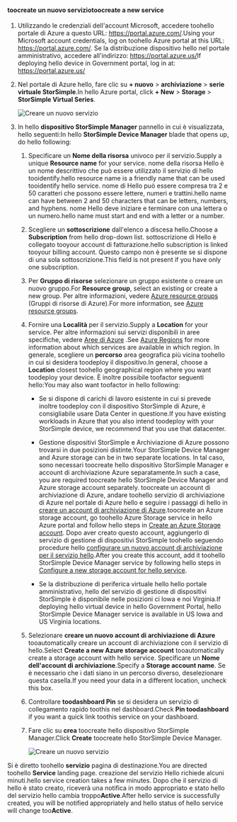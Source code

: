 #### <a name="toocreate-a-new-service"></a><span data-ttu-id="2d273-101">toocreate un nuovo servizio</span><span class="sxs-lookup"><span data-stu-id="2d273-101">toocreate a new service</span></span>

1.  <span data-ttu-id="2d273-102">Utilizzando le credenziali dell'account Microsoft, accedere toohello portale di Azure a questo URL: <https://portal.azure.com/>.</span><span class="sxs-lookup"><span data-stu-id="2d273-102">Using your Microsoft account credentials, log on toohello Azure portal at this URL: <https://portal.azure.com/>.</span></span> <span data-ttu-id="2d273-103">Se la distribuzione dispositivo hello nel portale amministrativo, accedere all'indirizzo: <https://portal.azure.us/></span><span class="sxs-lookup"><span data-stu-id="2d273-103">If deploying hello device in Government portal, log in at: <https://portal.azure.us/></span></span>

2.  <span data-ttu-id="2d273-104">Nel portale di Azure hello, fare clic su **+ nuovo** &gt; **archiviazione** &gt; **serie virtuale StorSimple**.</span><span class="sxs-lookup"><span data-stu-id="2d273-104">In hello Azure portal, click **+ New** &gt; **Storage** &gt; **StorSimple Virtual Series**.</span></span>

    ![Creare un nuovo servizio](./media/storsimple-virtual-array-create-new-service/createnewservice2.png) 

3.  <span data-ttu-id="2d273-106">In hello **dispositivo StorSimple Manager** pannello in cui è visualizzata, hello seguenti:</span><span class="sxs-lookup"><span data-stu-id="2d273-106">In hello **StorSimple Device Manager** blade that opens up, do hello following:</span></span>

    1.  <span data-ttu-id="2d273-107">Specificare un **Nome della risorsa** univoco per il servizio.</span><span class="sxs-lookup"><span data-stu-id="2d273-107">Supply a unique **Resource name** for your service.</span></span> <span data-ttu-id="2d273-108">nome della risorsa Hello è un nome descrittivo che può essere utilizzato il servizio di hello tooidentify.</span><span class="sxs-lookup"><span data-stu-id="2d273-108">hello resource name is a friendly name that can be used tooidentify hello service.</span></span> <span data-ttu-id="2d273-109">nome di Hello può essere compresa tra 2 e 50 caratteri che possono essere lettere, numeri e trattini.</span><span class="sxs-lookup"><span data-stu-id="2d273-109">hello name can have between 2 and 50 characters that can be letters, numbers, and hyphens.</span></span> <span data-ttu-id="2d273-110">nome Hello deve iniziare e terminare con una lettera o un numero.</span><span class="sxs-lookup"><span data-stu-id="2d273-110">hello name must start and end with a letter or a number.</span></span>

    2.  <span data-ttu-id="2d273-111">Scegliere un **sottoscrizione** dall'elenco a discesa hello.</span><span class="sxs-lookup"><span data-stu-id="2d273-111">Choose a **Subscription** from hello drop-down list.</span></span> <span data-ttu-id="2d273-112">sottoscrizione di Hello è collegato tooyour account di fatturazione.</span><span class="sxs-lookup"><span data-stu-id="2d273-112">hello subscription is linked tooyour billing account.</span></span> <span data-ttu-id="2d273-113">Questo campo non è presente se si dispone di una sola sottoscrizione.</span><span class="sxs-lookup"><span data-stu-id="2d273-113">This field is not present if you have only one subscription.</span></span>

    3.  <span data-ttu-id="2d273-114">Per **Gruppo di risorse** selezionare un gruppo esistente o creare un nuovo gruppo.</span><span class="sxs-lookup"><span data-stu-id="2d273-114">For **Resource group**, select an existing or create a new group.</span></span> <span data-ttu-id="2d273-115">Per altre informazioni, vedere [Azure resource groups](https://azure.microsoft.com/documentation/articles/virtual-machines-windows-infrastructure-resource-groups-guidelines/) (Gruppi di risorse di Azure).</span><span class="sxs-lookup"><span data-stu-id="2d273-115">For more information, see [Azure resource groups](https://azure.microsoft.com/documentation/articles/virtual-machines-windows-infrastructure-resource-groups-guidelines/).</span></span>

    4.  <span data-ttu-id="2d273-116">Fornire una **Località** per il servizio.</span><span class="sxs-lookup"><span data-stu-id="2d273-116">Supply a **Location** for your service.</span></span> <span data-ttu-id="2d273-117">Per altre informazioni sui servizi disponibili in aree specifiche, vedere [Aree di Azure](https://azure.microsoft.com/regions/#services) .</span><span class="sxs-lookup"><span data-stu-id="2d273-117">See [Azure Regions](https://azure.microsoft.com/regions/#services) for more information about which services are available in which region.</span></span> <span data-ttu-id="2d273-118">In generale, scegliere un **percorso** area geografica più vicina toohello in cui si desidera toodeploy il dispositivo.</span><span class="sxs-lookup"><span data-stu-id="2d273-118">In general, choose a **Location** closest toohello geographical region where you want toodeploy your device.</span></span> <span data-ttu-id="2d273-119">È inoltre possibile toofactor seguenti hello:</span><span class="sxs-lookup"><span data-stu-id="2d273-119">You may also want toofactor in hello following:</span></span>

        -   <span data-ttu-id="2d273-120">Se si dispone di carichi di lavoro esistente in cui si prevede inoltre toodeploy con il dispositivo StorSimple di Azure, è consigliabile usare Data Center in questione.</span><span class="sxs-lookup"><span data-stu-id="2d273-120">If you have existing workloads in Azure that you also intend toodeploy with your StorSimple device, we recommend that you use that datacenter.</span></span>

        -   <span data-ttu-id="2d273-121">Gestione dispositivi StorSimple e Archiviazione di Azure possono trovarsi in due posizioni distinte.</span><span class="sxs-lookup"><span data-stu-id="2d273-121">Your StorSimple Device Manager and Azure storage can be in two separate locations.</span></span> <span data-ttu-id="2d273-122">In tal caso, sono necessari toocreate hello dispositivo StorSimple Manager e account di archiviazione Azure separatamente.</span><span class="sxs-lookup"><span data-stu-id="2d273-122">In such a case, you are required toocreate hello StorSimple Device Manager and Azure storage account separately.</span></span> <span data-ttu-id="2d273-123">toocreate un account di archiviazione di Azure, andare toohello servizio di archiviazione di Azure nel portale di Azure hello e seguire i passaggi di hello in [creare un account di archiviazione di Azure](https://azure.microsoft.com/documentation/articles/storage-create-storage-account/#create-a-storage-account).</span><span class="sxs-lookup"><span data-stu-id="2d273-123">toocreate an Azure storage account, go toohello Azure Storage service in hello Azure portal and follow hello steps in [Create an Azure Storage account](https://azure.microsoft.com/documentation/articles/storage-create-storage-account/#create-a-storage-account).</span></span> <span data-ttu-id="2d273-124">Dopo aver creato questo account, aggiungerlo di servizio di gestione di dispositivi StorSimple toohello seguendo procedure hello [configurare un nuovo account di archiviazione per il servizio hello](https://azure.microsoft.com/en-us/documentation/articles/storsimple-deployment-walkthrough/#configure-a-new-storage-account-for-the-service).</span><span class="sxs-lookup"><span data-stu-id="2d273-124">After you create this account, add it toohello StorSimple Device Manager service by following hello steps in [Configure a new storage account for hello service](https://azure.microsoft.com/en-us/documentation/articles/storsimple-deployment-walkthrough/#configure-a-new-storage-account-for-the-service).</span></span>

        -   <span data-ttu-id="2d273-125">Se la distribuzione di periferica virtuale hello hello portale amministrativo, hello del servizio di gestione di dispositivi StorSimple è disponibile nelle posizioni ci Iowa e noi Virginia.</span><span class="sxs-lookup"><span data-stu-id="2d273-125">If deploying hello virtual device in hello Government Portal, hello StorSimple Device Manager service is available in US Iowa and US Virginia locations.</span></span>

    5.  <span data-ttu-id="2d273-126">Selezionare **creare un nuovo account di archiviazione di Azure** tooautomatically creare un account di archiviazione con il servizio di hello.</span><span class="sxs-lookup"><span data-stu-id="2d273-126">Select **Create a new Azure storage account** tooautomatically create a storage account with hello service.</span></span> <span data-ttu-id="2d273-127">Specificare un **Nome dell'account di archiviazione**.</span><span class="sxs-lookup"><span data-stu-id="2d273-127">Specify a **Storage account name**.</span></span> <span data-ttu-id="2d273-128">Se è necessario che i dati siano in un percorso diverso, deselezionare questa casella.</span><span class="sxs-lookup"><span data-stu-id="2d273-128">If you need your data in a different location, uncheck this box.</span></span>

    6.  <span data-ttu-id="2d273-129">Controllare **toodashboard Pin** se si desidera un servizio di collegamento rapido toothis nel dashboard.</span><span class="sxs-lookup"><span data-stu-id="2d273-129">Check **Pin toodashboard** if you want a quick link toothis service on your dashboard.</span></span>

    7.  <span data-ttu-id="2d273-130">Fare clic su **crea** toocreate hello dispositivo StorSimple Manager.</span><span class="sxs-lookup"><span data-stu-id="2d273-130">Click **Create** toocreate hello StorSimple Device Manager.</span></span>

        ![Creare un nuovo servizio](./media/storsimple-virtual-array-create-new-service/createnewservice4.png)  

<span data-ttu-id="2d273-132">Si è diretto toohello **servizio** pagina di destinazione.</span><span class="sxs-lookup"><span data-stu-id="2d273-132">You are directed toohello **Service** landing page.</span></span> <span data-ttu-id="2d273-133">creazione del servizio Hello richiede alcuni minuti.</span><span class="sxs-lookup"><span data-stu-id="2d273-133">hello service creation takes a few minutes.</span></span> <span data-ttu-id="2d273-134">Dopo che il servizio di hello è stato creato, riceverà una notifica in modo appropriato e stato hello del servizio hello cambia troppo**Active**.</span><span class="sxs-lookup"><span data-stu-id="2d273-134">After hello service is successfully created, you will be notified appropriately and hello status of hello service will change too**Active**.</span></span>


